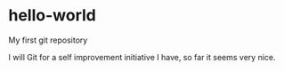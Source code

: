 # hello-world
My first git repository

I will Git for a self improvement initiative I have, so far it seems very nice.
